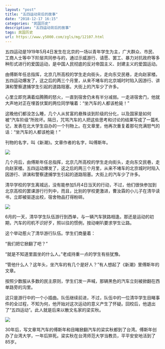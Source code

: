 ```yaml
---
layout: "post"
title: "五四运动背后的故事"
date: "2018-12-17 16:15"
categories: "民国历史"
description: "五四运动背后的故事"
tags: 民国历史
url: https://www.y5000.com/zgls/mg/12107.html
---
```






五四运动是1919年5月4日发生在北京的一场以青年学生为主，广大群众、市民、工商人士等中下阶层共同参与的，通过示威游行、请愿、罢工、暴力对抗政府等多种形式进行的爱国运动，是中国人民彻底的反对帝国主义、封建主义的爱国运动。

由傅斯年任总指挥，北京几所高校的学生走向街头，走向东交民巷，走向赵家楼。五四运动爆发了，这之后的两三个月里，从来不堵车的北京城时时陷入因游行、讲演和警察逮捕学生引起的道路阻塞。大街上的汽车少了许多。

心里立即充满着焰腾腾的怒火，一直到宿舍仍未有半分减弱。一走进宿舍门，他就大声地对正在埋首伏案的两位同学嚷着：“坐汽车的人都该枪毙！”

这晚他们都没怎么睡，几个人从贫富的悬殊谈到阶级的分化，以及国家是如何被“汽车阶级”所败坏。隔日，咒骂汽车的人把这些思考和讨论的结果写成了一篇札记，发表在北大学生自办的一个刊物上。在文章里，他再次重复着那句充满怒气的话：“坐汽车的人都该枪毙！”

刊物的名字，叫《新潮》。文章作者的名字，叫傅斯年。

![](https://img.y5000.com/uploads/allimg/170203/16301a4R-0.jpg)

几个月后，由傅斯年任总指挥，北京几所高校的学生走向街头，走向东交民巷，走向赵家楼。五四运动爆发了，这之后的两三个月里，从来不堵车的北京城时时陷入因游行、讲演和警察逮捕学生引起的道路阻塞。大街上的汽车少了许多。

清华学校的学生离城远，没有能参加5月4日当天的行动，不过，他们很快参加到北京高校的罢课游行行列中，而且，比别的学校更激进，曹汝霖的小儿子在清华读书，立即被驱逐出校，宿舍物品打得粉碎。

![](https://img.y5000.com/uploads/allimg/170203/1630194312-1.jpg)

6月的一天，清华学生队伍游行到西单，与一辆汽车狭路相逢。那还是运动的初期，汽车的司机不识好歹，照以往的惯例，按动喇叭要求学生让路。

这个举动惹火了清华游行队伍。学生们商量着：

“我们把它掀翻了吧？”

“就是不知道里面坐的什么人。”老成持重一点的学生有些犹豫。

“管他什么人？这年头，坐汽车的有几个是好人？”有人想起了《新潮》里傅斯年的文章。

按照少数服从多数的民主原则，学生们发一声喊，那辆黑色的汽车立刻被掀翻在西单路旁的沟里。

这只是游行中的一个小插曲。队伍继续前进，不过，队伍中的一位清华学生目睹事件的全过程，不知为何，他开始对这次运动的意义产生了怀疑。回校后，他退出了“五四运动”。此人就是后来以散文名家的梁实秋。

![](https://img.y5000.com/uploads/allimg/170203/1630191013-2.jpg)

30年后，写文章骂汽车的傅斯年和目睹掀翻汽车的梁实秋都到了台湾。傅斯年创办了台湾大学，一年后猝死。梁实秋在台湾师范大学当教员，平平安安地活到了85岁。
